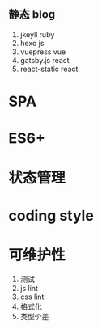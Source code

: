 ## 静态 blog

1. jkeyll  ruby
2. hexo   js
3. vuepress vue
4. gatsby.js react
5. react-static react





# SPA

# ES6+

# 状态管理

# coding style

# 可维护性

1. 测试
2. js lint
3. css lint
4. 格式化
5. 类型价差   